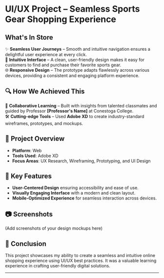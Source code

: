 # UI/UX Project – Seamless Sports Gear Shopping Experience  

## What's In Store  
✨ **Seamless User Journeys** – Smooth and intuitive navigation ensures a delightful user experience at every click.  
🎯 **Intuitive Interface** – A clean, user-friendly design makes it easy for customers to find and purchase their favorite sports gear.  
🌐 **Responsive Design** – The prototype adapts flawlessly across various devices, providing a consistent and engaging platform experience.  

## 🔍 How We Achieved This  
🤝 **Collaborative Learning** – Built with insights from talented classmates and guided by Professor **[Professor's Name]** at Conestoga College.  
🛠️ **Cutting-edge Tools** – Used **Adobe XD** to create industry-standard wireframes, prototypes, and mockups.  

## 📁 Project Overview  
- **Platform**: Web  
- **Tools Used**: Adobe XD  
- **Focus Areas**: UX Research, Wireframing, Prototyping, and UI Design  

## 🎨 Key Features  
- **User-Centered Design** ensuring accessibility and ease of use.  
- **Visually Engaging Interface** with a modern and clean layout.  
- **Mobile-Optimized Experience** for seamless interaction across devices.  

## 📷 Screenshots  
(Add screenshots of your design mockups here)  

## 🏁 Conclusion  
This project showcases my ability to create a seamless and intuitive online shopping experience using UI/UX best practices. It was a valuable learning experience in crafting user-friendly digital solutions.  

---
